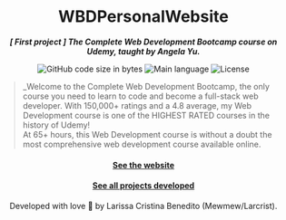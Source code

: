 <h1 align="center">
WBDPersonalWebsite
</h1>

<p align="center">
	<b><i>[ First project ] The Complete Web Development Bootcamp course on Udemy, taught by Angela Yu.</i></b><br>
</p>

<p align="center">
	<img alt="GitHub code size in bytes" src="https://img.shields.io/github/languages/code-size/mewmewdevart/WBDPersonalWebsite?color=6272a4" />
	<img alt="Main language" src="https://img.shields.io/github/languages/top/mewmewdevart/WBDPersonalWebsite?color=6272a4"/>
	<img alt="License" src="https://img.shields.io/github/license/mewmewdevart/WBDPersonalWebsite?color=6272a4"/>
</p>

> _Welcome to the Complete Web Development Bootcamp, the only course you need to learn to code and become a full-stack web developer. With 150,000+ ratings and a 4.8 average, my Web Development course is one of the HIGHEST RATED courses in the history of Udemy! <br>
At 65+ hours, this Web Development course is without a doubt the most comprehensive web development course available online. 


<h4 align="center"><a href="https://mewmewdevart.github.io/WBDPersonalWebsite/" target="_blank">See the website</a></h4>
<h4 align="center"><a href="https://github.com/mewmewdevart/WBDBootcamp" target="_blank">See all projects developed </a></h4>


<p align="center"> Developed with love 💜 by Larissa Cristina Benedito (Mewmew/Larcrist). </p>
